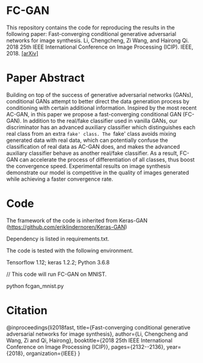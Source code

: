 # FC-GAN
This repository contains the code for reproducing the results in the following paper:
Fast-converging conditional generative adversarial networks for image synthesis. Li, Chengcheng, Zi Wang, and Hairong Qi. 2018 25th IEEE International Conference on Image Processing (ICIP). IEEE, 2018. [[arXiv]](https://arxiv.org/abs/1805.01972)

# Paper Abstract
Building on top of the success of generative adversarial networks (GANs), conditional GANs attempt to better direct the data generation process by conditioning with certain additional information. Inspired by the most recent AC-GAN, in this paper we propose a fast-converging conditional GAN (FC-GAN). In addition to the real/fake classifier used in vanilla GANs, our discriminator has an advanced auxiliary classifier which distinguishes each real class from an extra `fake' class. The `fake' class avoids mixing generated data with real data, which can potentially confuse the classification of real data as AC-GAN does, and makes the advanced auxiliary classifier behave as another real/fake classifier. As a result, FC-GAN can accelerate the process of differentiation of all classes, thus boost the convergence speed. Experimental results on image synthesis demonstrate our model is competitive in the quality of images generated while achieving a faster convergence rate.

# Code
The framework of the code is inherited from Keras-GAN (https://github.com/eriklindernoren/Keras-GAN)

Dependency is listed in requirements.txt.

The code is tested with the following environment.

Tensorflow 1.12; keras 1.2.2; Python 3.6.8

// This code will run FC-GAN on MNIST.

python fcgan_mnist.py


# Citation
@inproceedings{li2018fast,
  title={Fast-converging conditional generative adversarial networks for image synthesis},
  author={Li, Chengcheng and Wang, Zi and Qi, Hairong},
  booktitle={2018 25th IEEE International Conference on Image Processing (ICIP)},
  pages={2132--2136},
  year={2018},
  organization={IEEE}
}
